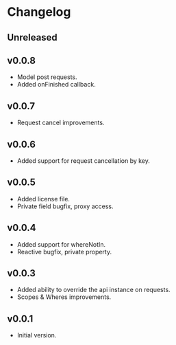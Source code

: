 # Changelog

## Unreleased

## v0.0.8
- Model post requests.
- Added onFinished callback.

## v0.0.7
- Request cancel improvements.

## v0.0.6
- Added support for request cancellation by key.

## v0.0.5
- Added license file.
- Private field bugfix, proxy access.

## v0.0.4
- Added support for whereNotIn.
- Reactive bugfix, private property.

## v0.0.3
- Added ability to override the api instance on requests.
- Scopes & Wheres improvements.

## v0.0.1
- Initial version.
